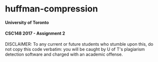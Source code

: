 # huffman-compression

#### University of Toronto
#### CSC148 2017 - Assignment 2

DISCLAIMER: To any current or future students who stumble upon this, do not copy this code verbatim:  you will be caught by U of T's plagiarism detection software and charged with an academic offense.
